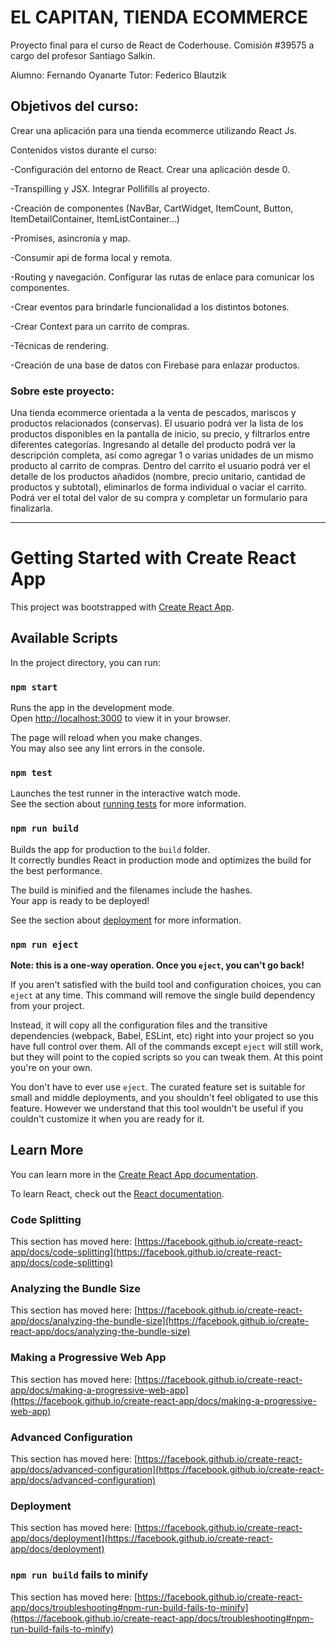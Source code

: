 # EL CAPITAN, TIENDA ECOMMERCE

Proyecto final para el curso de React de Coderhouse. Comisión #39575 a cargo del profesor Santiago Salkin.

Alumno: Fernando Oyanarte
Tutor: Federico Blautzik

## Objetivos del curso: 
Crear una aplicación para una tienda ecommerce utilizando React Js. 

Contenidos vistos durante el curso: 

-Configuración del entorno de React. Crear una aplicación desde 0.

-Transpilling y JSX. Integrar Pollifills al proyecto.

-Creación de componentes (NavBar, CartWidget, ItemCount, Button, ItemDetailContainer, ItemListContainer...) 

-Promises, asincronía y map.

-Consumir api de forma local y remota.

-Routing y navegación. Configurar las rutas de enlace para comunicar los componentes.

-Crear eventos para brindarle funcionalidad a los distintos botones.

-Crear Context para un carrito de compras.

-Técnicas de rendering.

-Creación de una base de datos con Firebase para enlazar productos.

### Sobre este proyecto: 
Una tienda ecommerce orientada a la venta de pescados, mariscos y productos relacionados (conservas). 
El usuario podrá ver la lista de los productos disponibles en la pantalla de inicio, su precio, y filtrarlos entre diferentes categorías.
Ingresando al detalle del producto podrá ver la descripción completa, así como agregar 1 o varias unidades de un mismo producto al carrito de compras.
Dentro del carrito el usuario podrá ver el detalle de los productos añadidos (nombre, precio unitario, cantidad de productos y subtotal), 
eliminarlos de forma individual o vaciar el carrito. Podrá ver el total del valor de su compra y completar un formulario para finalizarla.   


-------------------------------------------------------------------------------------------------------------
# Getting Started with Create React App

This project was bootstrapped with [Create React App](https://github.com/facebook/create-react-app).

## Available Scripts

In the project directory, you can run:

### `npm start`

Runs the app in the development mode.\
Open [http://localhost:3000](http://localhost:3000) to view it in your browser.

The page will reload when you make changes.\
You may also see any lint errors in the console.

### `npm test`

Launches the test runner in the interactive watch mode.\
See the section about [running tests](https://facebook.github.io/create-react-app/docs/running-tests) for more information.

### `npm run build`

Builds the app for production to the `build` folder.\
It correctly bundles React in production mode and optimizes the build for the best performance.

The build is minified and the filenames include the hashes.\
Your app is ready to be deployed!

See the section about [deployment](https://facebook.github.io/create-react-app/docs/deployment) for more information.

### `npm run eject`

**Note: this is a one-way operation. Once you `eject`, you can't go back!**

If you aren't satisfied with the build tool and configuration choices, you can `eject` at any time. This command will remove the single build dependency from your project.

Instead, it will copy all the configuration files and the transitive dependencies (webpack, Babel, ESLint, etc) right into your project so you have full control over them. All of the commands except `eject` will still work, but they will point to the copied scripts so you can tweak them. At this point you're on your own.

You don't have to ever use `eject`. The curated feature set is suitable for small and middle deployments, and you shouldn't feel obligated to use this feature. However we understand that this tool wouldn't be useful if you couldn't customize it when you are ready for it.

## Learn More

You can learn more in the [Create React App documentation](https://facebook.github.io/create-react-app/docs/getting-started).

To learn React, check out the [React documentation](https://reactjs.org/).

### Code Splitting

This section has moved here: [https://facebook.github.io/create-react-app/docs/code-splitting](https://facebook.github.io/create-react-app/docs/code-splitting)

### Analyzing the Bundle Size

This section has moved here: [https://facebook.github.io/create-react-app/docs/analyzing-the-bundle-size](https://facebook.github.io/create-react-app/docs/analyzing-the-bundle-size)

### Making a Progressive Web App

This section has moved here: [https://facebook.github.io/create-react-app/docs/making-a-progressive-web-app](https://facebook.github.io/create-react-app/docs/making-a-progressive-web-app)

### Advanced Configuration

This section has moved here: [https://facebook.github.io/create-react-app/docs/advanced-configuration](https://facebook.github.io/create-react-app/docs/advanced-configuration)

### Deployment

This section has moved here: [https://facebook.github.io/create-react-app/docs/deployment](https://facebook.github.io/create-react-app/docs/deployment)

### `npm run build` fails to minify

This section has moved here: [https://facebook.github.io/create-react-app/docs/troubleshooting#npm-run-build-fails-to-minify](https://facebook.github.io/create-react-app/docs/troubleshooting#npm-run-build-fails-to-minify)
